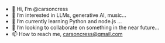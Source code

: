 - 👋 Hi, I’m @carsoncress
- 👀 I’m interested in LLMs, generative AI, music...
- 🌱 I’m currently learning Python and node.js ...
- 💞️ I’m looking to collaborate on something in the near future...
- 📫 How to reach me, carsoncress@gmail.com

<!---
carsoncress/carsoncress is a ✨ special ✨ repository because its `README.md` (this file) appears on your GitHub profile.
You can click the Preview link to take a look at your changes.
--->
